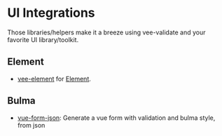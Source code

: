 # UI Integrations

Those libraries/helpers make it a breeze using vee-validate and your favorite UI library/toolkit.

## Element

- [vee-element](https://github.com/davestewart/vee-element) for [Element](https://github.com/ElemeFE/element).

## Bulma

- [vue-form-json](https://github.com/14nrv/vue-form-json):
Generate a vue form with validation and bulma style, from json
